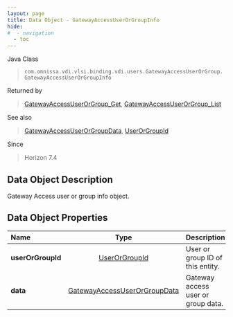```yaml
---
layout: page
title: Data Object - GatewayAccessUserOrGroupInfo
hide:
#  - navigation
  - toc
---
```






Java Class
> `com.omnissa.vdi.vlsi.binding.vdi.users.GatewayAccessUserOrGroup.GatewayAccessUserOrGroupInfo`

Returned by
> [GatewayAccessUserOrGroup_Get](vdi.users.GatewayAccessUserOrGroup.md#get), [GatewayAccessUserOrGroup_List](vdi.users.GatewayAccessUserOrGroup.md#list)

See also
> [GatewayAccessUserOrGroupData](vdi.users.GatewayAccessUserOrGroup.GatewayAccessUserOrGroupData.md), [UserOrGroupId](vdi.entity.UserOrGroupId.md)

Since
> Horizon 7.4


## Data Object Description

Gateway Access user or group info object.

## Data Object Properties

 Name | Type | Description
:---|:---:|:---
**userOrGroupId**| [UserOrGroupId](vdi.entity.UserOrGroupId.md)|  User or group ID of this entity.
**data**| [GatewayAccessUserOrGroupData](vdi.users.GatewayAccessUserOrGroup.GatewayAccessUserOrGroupData.md)|  Gateway access user or group data.


 
